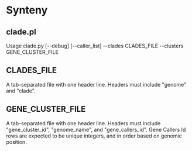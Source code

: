 # Synteny #

## clade.pl ##
Usage clade.py [--debug] [--caller_list] --clades CLADES_FILE --clusters GENE_CLUSTER_FILE


## CLADES_FILE ##
A tab-separated file with one header line. Headers must include "genome" and "clade". 

## GENE_CLUSTER_FILE ##
A tab-separated file with one header line. Headers must include "gene_cluster_id", "genome_name", and "gene_callers_id". 
Gene Callers Id rows are expected to be unique integers, and in order based on genomic position. 
